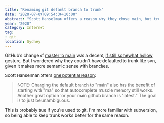 ```yaml
---
title: "Renaming git default branch to trunk"
date: "2020-07-09T09:54:36+10:00"
abstract: "Scott Hanselman offers a reason why they chose main, but trunk works better for me."
year: "2020"
category: Internet
tag:
- git
location: Sydney
---
```

GitHub's change of [master to main](https://rubenerd.com/bringing-my-own-git-in-house/) was a decent, [if still somewhat hollow](https://www.theverge.com/2019/10/9/20906213/github-ice-microsoft-software-email-contract-immigration-nonprofit-donation) gesture. But I wondered why they couldn't have defaulted to trunk like svn, given it makes more semantic sense with branches.

Scott Hanselman offers [one potential reason](https://www.hanselman.com/blog/EasilyRenameYourGitDefaultBranchFromMasterToMain.aspx)\:

> NOTE: Changing the default branch to "main" also has the benefit of starting with "ma" so that autocomplete <TAB> muscle memory still works. Another great option for your main github branch is "latest." The goal is to just be unambiguous.

This is probably true if you're used to git. I'm more familiar with subversion, so being able to keep trunk works better for the same reason.

